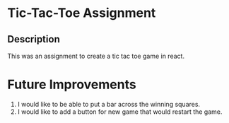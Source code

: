 # Tic-Tac-Toe Assignment

## Description
This was an assignment to create a tic tac toe game in react.

# Future Improvements
1. I would like to be able to put a bar across the winning squares.
2. I would like to add a button for new game that would restart the game.
